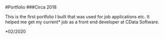 #Portfolio 
###Circa 2018

This is the first portfolio I built that was used for job applications etc. It helped me get my current* job as a front end developer at CData Software.

*02/2020
